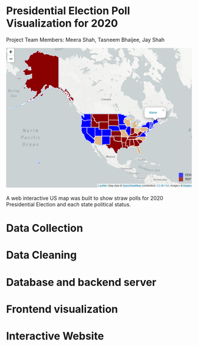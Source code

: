 # Presidential Election Poll Visualization for 2020
Project Team Members: Meera Shah, Tasneem Bhaijee, Jay Shah

![alt text](https://github.com/tbhaijee/2020-Election-Poll-Visualization/blob/master/images/usmap.PNG)

A web interactive US map was built to show straw polls for 2020 Presidential Election and each state political status.

# Data Collection

# Data Cleaning

# Database and backend server

# Frontend visualization

# Interactive Website
